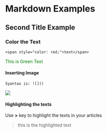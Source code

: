 # Markdown Examples

## Second Title Example

### Color the Text

```
<span style="color: red;">text</span> 
```
<span style="color: green;">This is Green Text</span> 

#### Inserting Image

```
Syantax is: ![]()
```

![](https://cdn.vox-cdn.com/thumbor/252nfyXaEIfMhbSXATEZ-ZiRfs8=/0x0:2000x1125/1200x800/filters:focal(840x403:1160x723)/cdn.vox-cdn.com/uploads/chorus_image/image/59851331/171109_06_49_18_5DSR4207.0.jpg)

#### Highlighting the texts

Use **>** key to highlight the texts in your articles

>this is the highlighted text
